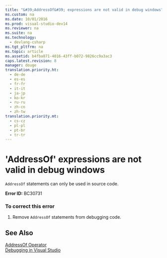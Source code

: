 ```yaml
---
title: "&#39;AddressOf&#39; expressions are not valid in debug windows"
ms.custom: na
ms.date: 10/01/2016
ms.prod: visual-studio-dev14
ms.reviewer: na
ms.suite: na
ms.technology: 
  - devlang-csharp
ms.tgt_pltfrm: na
ms.topic: article
ms.assetid: b4fba871-4016-43ff-b072-9826cc9a3ac3
caps.latest.revision: 8
manager: douge
translation.priority.ht: 
  - de-de
  - es-es
  - fr-fr
  - it-it
  - ja-jp
  - ko-kr
  - ru-ru
  - zh-cn
  - zh-tw
translation.priority.mt: 
  - cs-cz
  - pl-pl
  - pt-br
  - tr-tr
---
```

# &#39;AddressOf&#39; expressions are not valid in debug windows
`AddressOf` statements can only be used in source code.  
  
 **Error ID:** BC30731  
  
### To correct this error  
  
1.  Remove `AddressOf` statements from debugging code.  
  
## See Also  
 [AddressOf Operator](../Topic/AddressOf%20Operator%20\(Visual%20Basic\).md)   
 [Debugging in Visual Studio](../VS_debugger/Debugging-in-Visual-Studio.md)